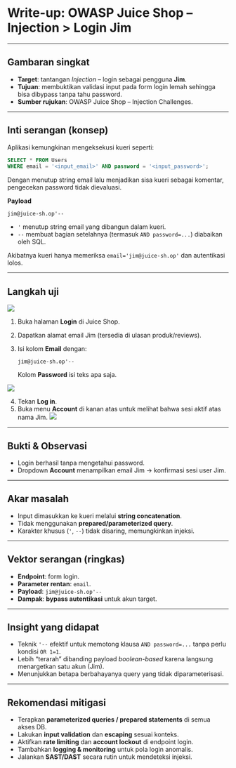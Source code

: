 # Write-up: OWASP Juice Shop – Injection > **Login Jim**

---

## Gambaran singkat

* **Target**: tantangan *Injection* – login sebagai pengguna **Jim**.
* **Tujuan**: membuktikan validasi input pada form login lemah sehingga bisa dibypass tanpa tahu password.
* **Sumber rujukan**: OWASP Juice Shop – Injection Challenges.

---

## Inti serangan (konsep)

Aplikasi kemungkinan mengeksekusi kueri seperti:

```sql
SELECT * FROM Users 
WHERE email = '<input_email>' AND password = '<input_password>';
```

Dengan menutup string email lalu menjadikan sisa kueri sebagai komentar, pengecekan password tidak dievaluasi.

**Payload**

```
jim@juice-sh.op'--
```

* `'` menutup string email yang dibangun dalam kueri.
* `--` membuat bagian setelahnya (termasuk `AND password=...`) diabaikan oleh SQL.

Akibatnya kueri hanya memeriksa `email='jim@juice-sh.op'` dan autentikasi lolos.

---

## Langkah uji 

![](https://media.discordapp.net/attachments/1249245055185715221/1415303510375010326/image.png?ex=68c2b79b&is=68c1661b&hm=d07bf987390701299112d7e576a6ec312d653158b457b3363c1cbe442eaffd5a&=&format=webp&quality=lossless)

1. Buka halaman **Login** di Juice Shop.
2. Dapatkan alamat email Jim (tersedia di ulasan produk/reviews).
3. Isi kolom **Email** dengan:

   ```
   jim@juice-sh.op'--
   ```

   Kolom **Password** isi teks apa saja.

![](https://media.discordapp.net/attachments/1249245055185715221/1415303988173078609/image.png?ex=68c2b80d&is=68c1668d&hm=5e8c0fe3d6edf8a8b23b8e272bfd9043f70ed5637173828a02edab60dc9777ee&=&format=webp&quality=lossless)

4. Tekan **Log in**.
5. Buka menu **Account** di kanan atas untuk melihat bahwa sesi aktif atas nama Jim.
![](https://media.discordapp.net/attachments/1249245055185715221/1415304162153074808/image.png?ex=68c2b837&is=68c166b7&hm=e6155d53cbaaf3f0ed493e05b045aa7688d14b3860bc21041c7145e2d1024d80&=&format=webp&quality=lossless)

---

## Bukti & Observasi

* Login berhasil tanpa mengetahui password.
* Dropdown **Account** menampilkan email Jim → konfirmasi sesi user Jim.

---

## Akar masalah

* Input dimasukkan ke kueri melalui **string concatenation**.
* Tidak menggunakan **prepared/parameterized query**.
* Karakter khusus (`'`, `--`) tidak disaring, memungkinkan injeksi.

---

## Vektor serangan (ringkas)

* **Endpoint**: form login.
* **Parameter rentan**: `email`.
* **Payload**: `jim@juice-sh.op'--`
* **Dampak**: **bypass autentikasi** untuk akun target.

---

## Insight yang didapat

* Teknik `'--` efektif untuk memotong klausa `AND password=...` tanpa perlu kondisi `OR 1=1`.
* Lebih “terarah” dibanding payload *boolean-based* karena langsung menargetkan satu akun (Jim).
* Menunjukkan betapa berbahayanya query yang tidak diparameterisasi.

---

## Rekomendasi mitigasi

* Terapkan **parameterized queries / prepared statements** di semua akses DB.
* Lakukan **input validation** dan **escaping** sesuai konteks.
* Aktifkan **rate limiting** dan **account lockout** di endpoint login.
* Tambahkan **logging & monitoring** untuk pola login anomalis.
* Jalankan **SAST/DAST** secara rutin untuk mendeteksi injeksi.


